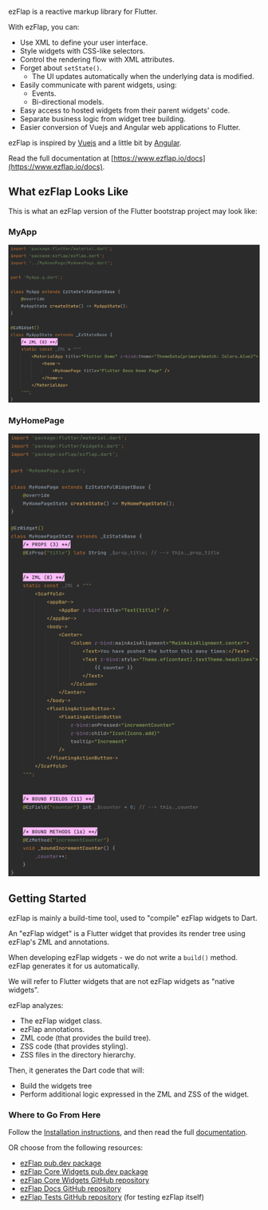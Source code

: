 ezFlap is a reactive markup library for Flutter.

With ezFlap, you can:

* Use XML to define your user interface.
* Style widgets with CSS-like selectors.
* Control the rendering flow with XML attributes.
* Forget about `setState()`.
	* The UI updates automatically when the underlying data is modified.
* Easily communicate with parent widgets, using:
	* Events.
	* Bi-directional models.
* Easy access to hosted widgets from their parent widgets' code.
* Separate business logic from widget tree building.
* Easier conversion of Vuejs and Angular web applications to Flutter.

ezFlap is inspired by [Vuejs](https://vuejs.org/) and a little bit by [Angular](https://angular.io/).

Read the full documentation at [https://www.ezflap.io/docs](https://www.ezflap.io/docs).

## What ezFlap Looks Like
This is what an ezFlap version of the Flutter bootstrap project may look like:

### MyApp
![MyApp.png](./doc-assets/MyApp.png)

### MyHomePage
![MyHomePage.png](./doc-assets/MyHomePage.png)


## Getting Started
ezFlap is mainly a build-time tool, used to "compile" ezFlap widgets to Dart.

An "ezFlap widget" is a Flutter widget that provides its render tree using ezFlap's ZML and annotations.

When developing ezFlap widgets - we do not write a `build()` method. ezFlap generates it for us automatically.

We will refer to Flutter widgets that are not ezFlap widgets as "native widgets".

ezFlap analyzes:
 * The ezFlap widget class.
 * ezFlap annotations.
 * ZML code (that provides the build tree).
 * ZSS code (that provides styling).
 * ZSS files in the directory hierarchy.

Then, it generates the Dart code that will:
 * Build the widgets tree
 * Perform additional logic expressed in the ZML and ZSS of the widget.

### Where to Go From Here
Follow the [Installation instructions](https://www.ezflap.io/install), and then read the full [documentation](https://www.ezflap.io/docs).

OR choose from the following resources:
 * [ezFlap pub.dev package](https://pub.dev/packages/ezflap)
 * [ezFlap Core Widgets pub.dev package](https://pub.dev/packages/ezflap_widgets)
 * [ezFlap Core Widgets GitHub repository](https://github.com/ozlao/ezflap_widgets)
 * [ezFlap Docs GitHub repository](https://github.com/ozlao/ezflap_docs)
 * [ezFlap Tests GitHub repository](https://github.com/ozlao/ezflap_tests) (for testing ezFlap itself)
